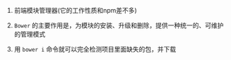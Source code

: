 1. 前端模块管理器(它的工作性质和npm差不多)

2. `Bower` 的主要作用是，为模块的安装、升级和删除，提供一种统一的、可维护的管理模式

3. 用 `bower i` 命令就可以完全检测项目里面缺失的包，并下载
